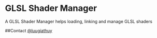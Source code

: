 GLSL Shader Manager
=====================

A GLSL Shader Manager helps loading, linking and manage GLSL shaders

##Contact
[@luugiathuy](http://twitter.com/luugiathuy)
